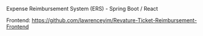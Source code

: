 Expense Reimbursement System (ERS) - Spring Boot / React

Frontend: https://github.com/lawrenceyim/Revature-Ticket-Reimbursement-Frontend
